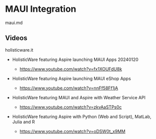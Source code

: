 # MAUI Integration

maui.md

## Videos

holisticware.it

*   HolisticWare featuring Aspire launching MAUI Apps 20240120

    *   https://www.youtube.com/watch?v=fx1XOUFdU8k

*   HolisticWare featuring Aspire launching MAUI eShop Apps

    *   https://www.youtube.com/watch?v=nnFf58Ff1jA

*   HolisticWare featuring MAUI and Aspire with Weather Service API

    *   https://www.youtube.com/watch?v=zkvAaSTPs0c

*   HolisticWare featuring Aspire with Python (Web and Script), MatLab, Julia and R

    *   https://www.youtube.com/watch?v=oDSW0t_x9MM

